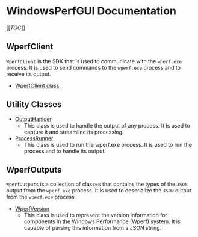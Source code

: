 # WindowsPerfGUI Documentation

[[_TOC_]]

## WperfClient

`WperfClient` is the SDK that is used to communicate with the `wperf.exe` process. It is used to send commands to the `wperf.exe` process and to receive its output.

- [WperfClient class](sdk/wperf-client.md).

## Utility Classes

- [OutputHanlder](utility-classes/output-handler.md)
  - This class is used to handle the output of any process. It is used to capture it and streamline its processing.
- [ProcessRunner](utility-classes/process-runner.md)
  - This class is used to run the wperf.exe process. It is used to run the process and to handle its output.

## WperfOutputs

`WperfOutputs` is a collection of classes that contains the types of the `JSON` output from the `wperf.exe` process. It is used to deserialize the `JSON` output from the `wperf.exe` process.

- [WperfVersion](wperf-outputs\wperf-version.md)
  - This class is used to represent the version information for components in the Windows Performance (Wperf) system. It is capable of parsing this information from a JSON string.
